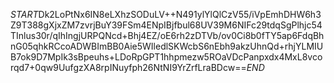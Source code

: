 $START$Dk2LoPtNx6IN8eLXhzSODuLV++N491ylYlQlCzV55/iVpEmhDHW6h3Z9T388gXjxZM7zvrjBuY39FSm4ENpIBjfbul68UV39M6NIFc29tdqSgPlhjc54TInlus30r/qIhIngjURPQNcd+Bhj4EZ/oE6rh2zDTVb/ov0Ci8b0fTY5ap6FdqBhnG05qhkRCcoADWBImBB0Aie5WIledlSKWcbS6nEbh9akzUhnQd+rhjYLMIUB7ok9D7MpIk3sBpeuhs+LDoRpGPT1hhpmezw5ROaVDcPanpxdx4MxL8vcorqd7+0qw9UufgzXA8rpINuyfph26NtNI9YrZrfLraBDcw==$END$